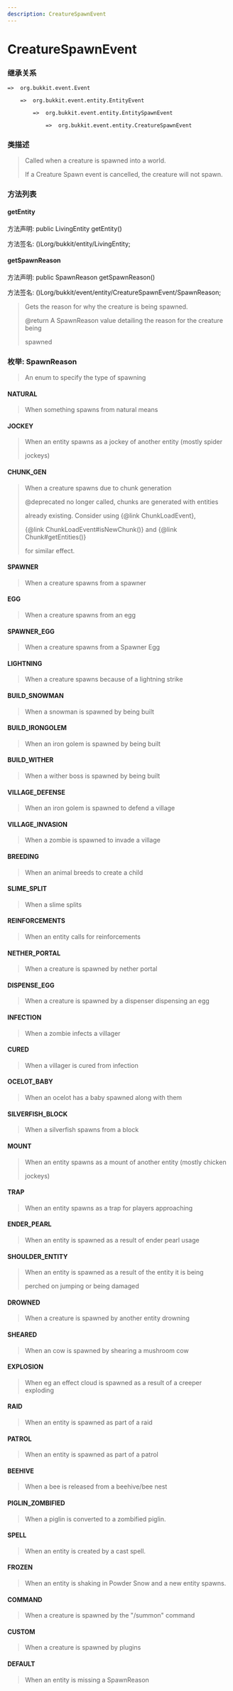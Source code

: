 ```yaml
---
description: CreatureSpawnEvent
---
```


# CreatureSpawnEvent

### 继承关系

    =>  org.bukkit.event.Event

        =>  org.bukkit.event.entity.EntityEvent

            =>  org.bukkit.event.entity.EntitySpawnEvent

                =>  org.bukkit.event.entity.CreatureSpawnEvent

### 类描述

> Called when a creature is spawned into a world.
>
> <p>
>
> If a Creature Spawn event is cancelled, the creature will not spawn.

### 方法列表

#### getEntity

方法声明: public LivingEntity getEntity()

方法签名: ()Lorg/bukkit/entity/LivingEntity;

#### getSpawnReason

方法声明: public SpawnReason getSpawnReason()

方法签名: ()Lorg/bukkit/event/entity/CreatureSpawnEvent/SpawnReason;

> Gets the reason for why the creature is being spawned.
>
> @return A SpawnReason value detailing the reason for the creature being
>
> spawned

### 枚举: SpawnReason

> An enum to specify the type of spawning

#### NATURAL

> When something spawns from natural means

#### JOCKEY

> When an entity spawns as a jockey of another entity (mostly spider
>
> jockeys)

#### CHUNK_GEN

> When a creature spawns due to chunk generation
>
> @deprecated no longer called, chunks are generated with entities
>
> already existing. Consider using {@link ChunkLoadEvent},
>
> {@link ChunkLoadEvent#isNewChunk()} and {@link Chunk#getEntities()}
>
> for similar effect.

#### SPAWNER

> When a creature spawns from a spawner

#### EGG

> When a creature spawns from an egg

#### SPAWNER_EGG

> When a creature spawns from a Spawner Egg

#### LIGHTNING

> When a creature spawns because of a lightning strike

#### BUILD_SNOWMAN

> When a snowman is spawned by being built

#### BUILD_IRONGOLEM

> When an iron golem is spawned by being built

#### BUILD_WITHER

> When a wither boss is spawned by being built

#### VILLAGE_DEFENSE

> When an iron golem is spawned to defend a village

#### VILLAGE_INVASION

> When a zombie is spawned to invade a village

#### BREEDING

> When an animal breeds to create a child

#### SLIME_SPLIT

> When a slime splits

#### REINFORCEMENTS

> When an entity calls for reinforcements

#### NETHER_PORTAL

> When a creature is spawned by nether portal

#### DISPENSE_EGG

> When a creature is spawned by a dispenser dispensing an egg

#### INFECTION

> When a zombie infects a villager

#### CURED

> When a villager is cured from infection

#### OCELOT_BABY

> When an ocelot has a baby spawned along with them

#### SILVERFISH_BLOCK

> When a silverfish spawns from a block

#### MOUNT

> When an entity spawns as a mount of another entity (mostly chicken
>
> jockeys)

#### TRAP

> When an entity spawns as a trap for players approaching

#### ENDER_PEARL

> When an entity is spawned as a result of ender pearl usage

#### SHOULDER_ENTITY

> When an entity is spawned as a result of the entity it is being
>
> perched on jumping or being damaged

#### DROWNED

> When a creature is spawned by another entity drowning

#### SHEARED

> When an cow is spawned by shearing a mushroom cow

#### EXPLOSION

> When eg an effect cloud is spawned as a result of a creeper exploding

#### RAID

> When an entity is spawned as part of a raid

#### PATROL

> When an entity is spawned as part of a patrol

#### BEEHIVE

> When a bee is released from a beehive/bee nest

#### PIGLIN_ZOMBIFIED

> When a piglin is converted to a zombified piglin.

#### SPELL

> When an entity is created by a cast spell.

#### FROZEN

> When an entity is shaking in Powder Snow and a new entity spawns.

#### COMMAND

> When a creature is spawned by the "/summon" command

#### CUSTOM

> When a creature is spawned by plugins

#### DEFAULT

> When an entity is missing a SpawnReason